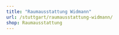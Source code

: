 ```yaml
---
title: "Raumausstattung Widmann"
url: /stuttgart/raumausstattung-widmann/
shop: Raumausstattung
---
```


